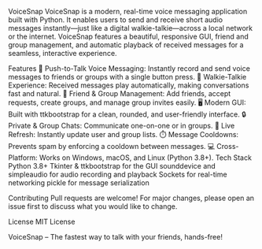 VoiceSnap
VoiceSnap is a modern, real-time voice messaging application built with Python. It enables users to send and receive short audio messages instantly—just like a digital walkie-talkie—across a local network or the internet. VoiceSnap features a beautiful, responsive GUI, friend and group management, and automatic playback of received messages for a seamless, interactive experience.

Features
🎤 Push-to-Talk Voice Messaging: Instantly record and send voice messages to friends or groups with a single button press.
🚀 Walkie-Talkie Experience: Received messages play automatically, making conversations fast and natural.
👥 Friend & Group Management: Add friends, accept requests, create groups, and manage group invites easily.
🖥️ Modern GUI: Built with ttkbootstrap for a clean, rounded, and user-friendly interface.
🔒 Private & Group Chats: Communicate one-on-one or in groups.
🔄 Live Refresh: Instantly update user and group lists.
⏱️ Message Cooldowns: Prevents spam by enforcing a cooldown between messages.
💻 Cross-Platform: Works on Windows, macOS, and Linux (Python 3.8+).
Tech Stack
Python 3.8+
Tkinter & ttkbootstrap for the GUI
sounddevice and simpleaudio for audio recording and playback
Sockets for real-time networking
pickle for message serialization

Contributing
Pull requests are welcome! For major changes, please open an issue first to discuss what you would like to change.

License
MIT License

VoiceSnap – The fastest way to talk with your friends, hands-free!

